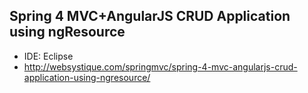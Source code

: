 ## Spring 4 MVC+AngularJS CRUD Application using ngResource

- IDE: Eclipse
- http://websystique.com/springmvc/spring-4-mvc-angularjs-crud-application-using-ngresource/